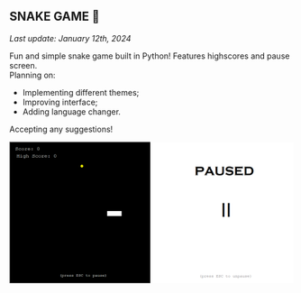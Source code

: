 <!DOCTYPE HTML>
<html>
    <head>
        <meta charset="UTF-8">
    </head>
    <body>
        <h2>SNAKE GAME 🐍 </h2> 
        <em>Last update: January 12th, 2024</em>
        <p>
            Fun and simple snake game built in Python! Features  highscores and pause screen. <br>
            Planning on:
        </p>
        <ul>
            <li>Implementing different themes;</li>
            <li>Improving interface;</li>
            <li>Adding language changer.</li>
        </ul>
        <p>
            Accepting any suggestions!
        </p>
        <img src="readme-imgs/demo.png" width="250"> 
        <img src="readme-imgs/pause.png" width="250">
    </body>
</html>
